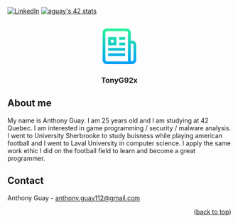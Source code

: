 <div id="top"></div>
<!--
*** Thanks for checking out the Best-README-Template. If you have a suggestion
*** that would make this better, please fork the repo and create a pull request
*** or simply open an issue with the tag "enhancement".
*** Don't forget to give the project a star!
*** Thanks again! Now go create something AMAZING! :D
-->



<!-- PROJECT SHIELDS -->
<!--
*** I'm using markdown "reference style" links for readability.
*** Reference links are enclosed in brackets [ ] instead of parentheses ( ).
*** See the bottom of this document for the declaration of the reference variables
*** for contributors-url, forks-url, etc. This is an optional, concise syntax you may use.
*** https://www.markdownguide.org/basic-syntax/#reference-style-links
-->
[![LinkedIn][linkedin-shield]][linkedin-url]
<a href="https://github.com/JaeSeoKim/badge42"><img src="https://badge42.vercel.app/api/v2/cl9eu59nf00540gl5unf4k8oo/stats?cursusId=21&coalitionId=249" alt="aguay's 42 stats" /></a>
<!-- PROJECT LOGO -->
<br />
<div align="center">
  <a href="https://github.com/othneildrew/Best-README-Template">
    <img src="images/logo.png" alt="Logo" width="80" height="80">
  </a>

  <h3 align="center">TonyG92x</h3>
</div>

<!-- ABOUT THE PROJECT -->
## About me
My name is Anthony Guay. I am 25 years old and I am studying at 42 Quebec. I am interested in game programming / security / malware analysis. I went to University Sherbrooke to study buisness while playing american football and I went to Laval University in computer science. I apply the same work ethic I did on the football field to learn and become a great programmer. 

<!-- CONTACT -->
## Contact

Anthony Guay - anthony.guay112@gmail.com

<p align="right">(<a href="#top">back to top</a>)</p>



<!-- MARKDOWN LINKS & IMAGES -->
<!-- https://www.markdownguide.org/basic-syntax/#reference-style-links -->
[linkedin-shield]: https://img.shields.io/badge/-LinkedIn-black.svg?style=for-the-badge&logo=linkedin&colorB=555
[linkedin-url]: https://www.linkedin.com/in/anthony-guay-75b27421b/
